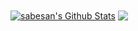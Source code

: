 <a href="https://github.com/joaobettu">
<img align="center" alt="sabesan's Github Stats" src="https://github-readme-stats.codestackr.vercel.app/api?username=joaobettu&show_icons=true&hide_border=true&count_private=true&include_all_commits=true&theme=radical" /></a>

<a href="https://github.com/joaobettu">
  <img align="center" src="https://github-readme-stats.anuraghazra1.vercel.app/api/top-langs/?username=joaobettu&layout=compact&theme=radical" />
</a>
